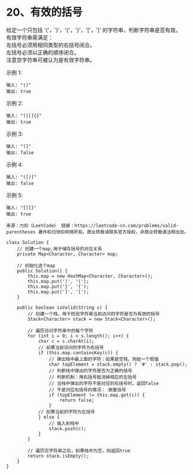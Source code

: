 20、有效的括号
===
给定一个只包括 '('，')'，'{'，'}'，'['，']' 的字符串，判断字符串是否有效。<br>
有效字符串需满足：<br>
左括号必须用相同类型的右括号闭合。<br>
左括号必须以正确的顺序闭合。<br>
注意空字符串可被认为是有效字符串。<br>

示例 1:<br>
```
输入: "()"
输出: true
```
示例 2:<br>
```
输入: "()[]{}"
输出: true
```
示例 3:<br>
```
输入: "(]"
输出: false
```
示例 4:<br>
```
输入: "([)]"
输出: false
```
示例 5:<br>
```
输入: "{[]}"
输出: true
```

``
来源：力扣（LeetCode）
链接：https://leetcode-cn.com/problems/valid-parentheses
著作权归领扣网络所有。商业转载请联系官方授权，非商业转载请注明出处。
``

```
class Solution {
    // 创建一个map,用于储存括号的对应关系
    private Map<Character, Character> map;

    // 初始化这个map
    public Solution() {
        this.map = new HashMap<Character, Character>();
        this.map.put(')', '(');
        this.map.put('}', '{');
        this.map.put(']', '[');
    }

    public boolean isValid(String s) {
        // 创建一个栈，用于检验字符串当前访问的字符是否为有效的括号
        Stack<Character> stack = new Stack<Character>();
        
        // 遍历访问字符串中的每个字符
        for (int i = 0; i < s.length(); i++) {
            char c = s.charAt(i);
            // 如果当前访问的字符为右括号
            if (this.map.containsKey(c)) {
                // 弹出栈中最上面的字符：如果是空栈，则给一个假值
                char topElement = stack.empty() ? '#' : stack.pop();
                // 判断栈中弹出的字符是否为正确的括号
                // 判断机制：用右括号抵消掉相应的左括号
                // 当栈中弹出的字符不是对应的右括号时，返回false
                // 不是对应右括号的情况： 嵌套括号 
                if (topElement != this.map.get(c)) {
                    return false;
                }
            // 如果当前的字符为左括号    
            } else {
                // 插入到栈中
                stack.push(c);
            }
        }

        // 遍历完字符串之后，如果栈中为空，则返回true
        return stack.isEmpty();
    }
}
```
